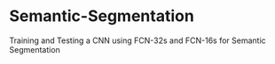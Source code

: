 # Semantic-Segmentation
Training and Testing a CNN using FCN-32s and FCN-16s for Semantic Segmentation
